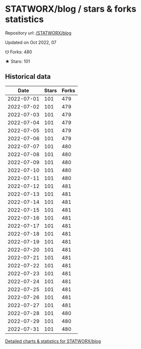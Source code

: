 # STATWORX/blog / stars & forks statistics

Repository url: [/STATWORX/blog](https://github.com/STATWORX/blog)

Updated on Oct 2022, 07

☋ Forks: 480

★ Stars: 101

## Historical data
| Date | Stars | Forks |
|------|-------|-------|
| 2022-07-01 | 101 | 479 | 
| 2022-07-02 | 101 | 479 | 
| 2022-07-03 | 101 | 479 | 
| 2022-07-04 | 101 | 479 | 
| 2022-07-05 | 101 | 479 | 
| 2022-07-06 | 101 | 479 | 
| 2022-07-07 | 101 | 480 | 
| 2022-07-08 | 101 | 480 | 
| 2022-07-09 | 101 | 480 | 
| 2022-07-10 | 101 | 480 | 
| 2022-07-11 | 101 | 480 | 
| 2022-07-12 | 101 | 481 | 
| 2022-07-13 | 101 | 481 | 
| 2022-07-14 | 101 | 481 | 
| 2022-07-15 | 101 | 481 | 
| 2022-07-16 | 101 | 481 | 
| 2022-07-17 | 101 | 481 | 
| 2022-07-18 | 101 | 481 | 
| 2022-07-19 | 101 | 481 | 
| 2022-07-20 | 101 | 481 | 
| 2022-07-21 | 101 | 481 | 
| 2022-07-22 | 101 | 481 | 
| 2022-07-23 | 101 | 481 | 
| 2022-07-24 | 101 | 481 | 
| 2022-07-25 | 101 | 481 | 
| 2022-07-26 | 101 | 481 | 
| 2022-07-27 | 101 | 481 | 
| 2022-07-28 | 101 | 480 | 
| 2022-07-29 | 101 | 480 | 
| 2022-07-31 | 101 | 480 | 


[Detailed charts & statistics for STATWORX/blog](https://reviewgithub.com/rep/STATWORX/blog)
